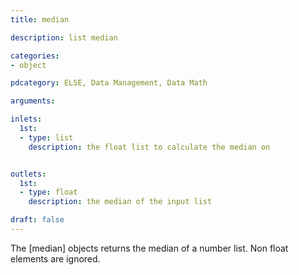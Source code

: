 ```yaml
---
title: median

description: list median

categories:
- object

pdcategory: ELSE, Data Management, Data Math

arguments:

inlets:
  1st:
  - type: list
    description: the float list to calculate the median on


outlets:
  1st:
  - type: float
    description: the median of the input list

draft: false
---
```


The [median] objects returns the median of a number list. Non float elements are ignored.
